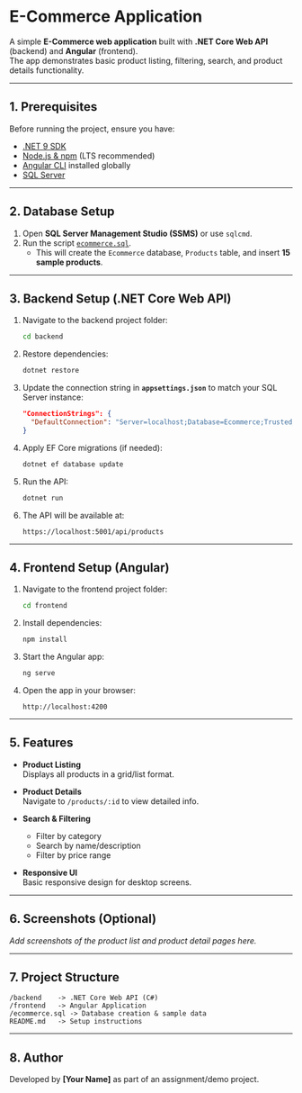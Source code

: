 # E-Commerce Application

A simple **E-Commerce web application** built with **.NET Core Web API** (backend) and **Angular** (frontend).  
The app demonstrates basic product listing, filtering, search, and product details functionality.

---

## 1. Prerequisites

Before running the project, ensure you have:

- [.NET 9 SDK](https://dotnet.microsoft.com/download)
- [Node.js & npm](https://nodejs.org/) (LTS recommended)
- [Angular CLI](https://angular.io/guide/setup-local) installed globally
- [SQL Server](https://www.microsoft.com/en-us/sql-server/sql-server-downloads)

---

## 2. Database Setup

1. Open **SQL Server Management Studio (SSMS)** or use `sqlcmd`.  
2. Run the script [`ecommerce.sql`](./ecommerce.sql).  
   - This will create the `Ecommerce` database, `Products` table, and insert **15 sample products**.

---

## 3. Backend Setup (.NET Core Web API)

1. Navigate to the backend project folder:
   ```bash
   cd backend
   ```
2. Restore dependencies:
   ```bash
   dotnet restore
   ```
3. Update the connection string in **`appsettings.json`** to match your SQL Server instance:
   ```json
   "ConnectionStrings": {
     "DefaultConnection": "Server=localhost;Database=Ecommerce;Trusted_Connection=True;TrustServerCertificate=True;"
   }
   ```
4. Apply EF Core migrations (if needed):
   ```bash
   dotnet ef database update
   ```
5. Run the API:
   ```bash
   dotnet run
   ```
6. The API will be available at:
   ```
   https://localhost:5001/api/products
   ```

---

## 4. Frontend Setup (Angular)

1. Navigate to the frontend project folder:
   ```bash
   cd frontend
   ```
2. Install dependencies:
   ```bash
   npm install
   ```
3. Start the Angular app:
   ```bash
   ng serve
   ```
4. Open the app in your browser:
   ```
   http://localhost:4200
   ```

---

## 5. Features

- **Product Listing**  
  Displays all products in a grid/list format.

- **Product Details**  
  Navigate to `/products/:id` to view detailed info.

- **Search & Filtering**  
  - Filter by category  
  - Search by name/description  
  - Filter by price range

- **Responsive UI**  
  Basic responsive design for desktop screens.

---

## 6. Screenshots (Optional)

_Add screenshots of the product list and product detail pages here._

---

## 7. Project Structure

```
/backend    -> .NET Core Web API (C#)
/frontend   -> Angular Application
/ecommerce.sql -> Database creation & sample data
README.md   -> Setup instructions
```

---

## 8. Author

Developed by **[Your Name]** as part of an assignment/demo project.
